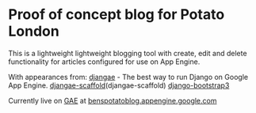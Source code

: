 
# Proof of concept blog for Potato London

This is a lightweight lightweight blogging tool with create, edit and delete functionality for articles configured for use on App Engine.

With appearances from:
[djangae](https://github.com/potatolondon/djangae) -  The best way to run Django on Google App Engine.
[djangae-scaffold](https://github.com/potatolondon/djangae-scaffold)(djangae-scaffold) 
[django-bootstrap3](https://github.com/dyve/django-bootstrap3)

Currently live on [GAE](https://appengine.google.com) at [benspotatoblog.appengine.google.com](https://benspotatoblog.appengine.google.com])
